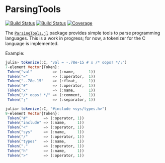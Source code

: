 # ParsingTools

[![Build Status](https://github.com/emmt/ParsingTools.jl/actions/workflows/CI.yml/badge.svg?branch=main)](https://github.com/emmt/ParsingTools.jl/actions/workflows/CI.yml?query=branch%3Amain)
[![Build Status](https://ci.appveyor.com/api/projects/status/github/emmt/ParsingTools.jl?svg=true)](https://ci.appveyor.com/project/emmt/ParsingTools-jl)
[![Coverage](https://codecov.io/gh/emmt/ParsingTools.jl/branch/main/graph/badge.svg)](https://codecov.io/gh/emmt/ParsingTools.jl)

The [`ParsingTools.jl`](https://github.com/emmt/ParsingTools.jl) package provides simple
tools to parse programming languages. This is a work in progress; for now, a tokenizer for
the C language is implemented.

Example:

```julia
julia> tokenize(:C, "val = -.78e-15 # x /* oops! */;")
7-element Vector{Token}:
 Token("val"         => (:name,      1))
 Token("="           => (:operator,  1))
 Token("-.78e-15"    => (:float,     1))
 Token("#"           => (:operator,  1))
 Token("x"           => (:name,      1))
 Token("/* oops! */" => (:comment,   1))
 Token(";"           => (:separator, 1))

julia> tokenize(:C, "#include <sys/types.h>")
9-element Vector{Token}:
 Token("#"       => (:operator, 1))
 Token("include" => (:name,     1))
 Token("<"       => (:operator, 1))
 Token("sys"     => (:name,     1))
 Token("/"       => (:operator, 1))
 Token("types"   => (:name,     1))
 Token("."       => (:operator, 1))
 Token("h"       => (:name,     1))
 Token(">"       => (:operator, 1))

```
